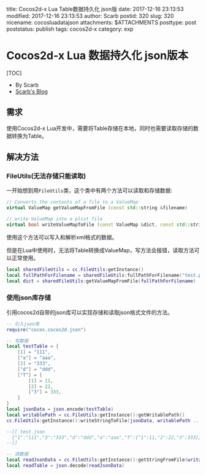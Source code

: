 title: Cocos2d-x Lua Table数据持久化 json版
date: 2017-12-16 23:13:53
modified: 2017-12-16 23:13:53
author: Scarb
postid: 320
slug: 320
nicename: cocosluadatajson
attachments: $ATTACHMENTS
posttype: post
poststatus: publish
tags: cocos2d-x
category: exp

# Cocos2d-x Lua 数据持久化 json版本

[TOC]

- By Scarb
- [Scarb's Blog](http://47.106.131.90/blog/uploads)

## 需求

使用Cocos2d-x Lua开发中，需要将Table存储在本地，同时也需要读取存储的数据转换为Table。

## 解决方法

### FileUtils(无法存储只能读取)

一开始想到用`FileUtils`类，这个类中有两个方法可以读取和存储数据: 

```C++
// Converts the contents of a file to a ValueMap
virtual ValueMap getValueMapFromFile (const std::string &filename)

// write ValueMap into a plist file
virtual bool writeValueMapToFile (const ValueMap &dict, const std::string &fullPath)
```

使用这个方法可以写入和解析xml格式的数据。

但是在Lua中使用时，无法将Table转换成ValueMap，写方法会报错，读取方法可以正常使用。

```Lua
local sharedFileUtils = cc.FileUtils:getInstance()
local fullPathForFilename = sharedFileUtils:fullPathForFilename("test.plist")
local dict = sharedFileUtils:getValueMapFromFile(fullPathForFilename)
```

### 使用json库存储

引用cocos2d自带的json库可以实现存储和读取json格式文件的方法。

```Lua
-- 引入json库
require("cocos.cocos2d.json")

-- 写数据
local testTable = {
    [1] = "111",
    ["a"] = "aaa",
    [3] = "333",
    ["d"] = "ddd",
    ["T"] = {
        [1] = 11,
        [2] = 22,
        ["3"] = 333,
    }
}
local jsonData = json.encode(testTable)
local writablePath = cc.FileUtils:getInstance():getWritablePath()
cc.FileUtils:getInstance():writeStringToFile(jsonData, writablePath .. "\\test.json")

--[[ test.json
  {"1":"111","3":"333","d":"ddd","a":"aaa","T":{"1":11,"2":22,"3":333}}
--]]

-- 读数据
local readJsonData = cc.FileUtils:getInstance():getStringFromFile(writablePath .. "\\test.json")
local readTable = json.decode(readJsonData)
```